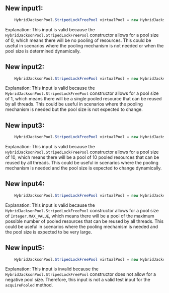 ## New input1:
```java
    HybridJacksonPool.StripedLockFreePool virtualPool = new HybridJacksonPool.StripedLockFreePool(0);
```
Explanation: This input is valid because the `HybridJacksonPool.StripedLockFreePool` constructor allows for a pool size of 0, which means there will be no pooling of resources. This could be useful in scenarios where the pooling mechanism is not needed or when the pool size is determined dynamically.

## New input2:
```java
    HybridJacksonPool.StripedLockFreePool virtualPool = new HybridJacksonPool.StripedLockFreePool(1);
```
Explanation: This input is valid because the `HybridJacksonPool.StripedLockFreePool` constructor allows for a pool size of 1, which means there will be a single pooled resource that can be reused by all threads. This could be useful in scenarios where the pooling mechanism is needed but the pool size is not expected to change.

## New input3:
```java
    HybridJacksonPool.StripedLockFreePool virtualPool = new HybridJacksonPool.StripedLockFreePool(10);
```
Explanation: This input is valid because the `HybridJacksonPool.StripedLockFreePool` constructor allows for a pool size of 10, which means there will be a pool of 10 pooled resources that can be reused by all threads. This could be useful in scenarios where the pooling mechanism is needed and the pool size is expected to change dynamically.

## New input4:
```java
    HybridJacksonPool.StripedLockFreePool virtualPool = new HybridJacksonPool.StripedLockFreePool(Integer.MAX_VALUE);
```
Explanation: This input is valid because the `HybridJacksonPool.StripedLockFreePool` constructor allows for a pool size of `Integer.MAX_VALUE`, which means there will be a pool of the maximum possible number of pooled resources that can be reused by all threads. This could be useful in scenarios where the pooling mechanism is needed and the pool size is expected to be very large.

## New input5:
```java
    HybridJacksonPool.StripedLockFreePool virtualPool = new HybridJacksonPool.StripedLockFreePool(-1);
```
Explanation: This input is invalid because the `HybridJacksonPool.StripedLockFreePool` constructor does not allow for a negative pool size. Therefore, this input is not a valid test input for the `acquirePooled` method.
